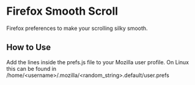 # Firefox Smooth Scroll
Firefox preferences to make your scrolling silky smooth.

## How to Use
Add the lines inside the prefs.js file to your Mozilla user profile. On Linux this can be found in /home/\<username\>/.mozilla/\<random_string\>.default/user.prefs
